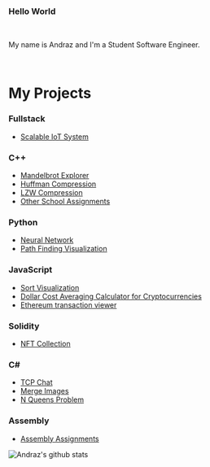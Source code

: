 ### Hello World

<br />

My name is Andraz and I'm a Student Software Engineer.

<br />

# My Projects

### Fullstack
- <a href="https://github.com/andyv09/iot-system">Scalable IoT System</a>

### C++
- <a href="https://github.com/andyv09/MandelbrotExplorer">Mandelbrot Explorer</a>
- <a href="https://github.com/andyv09/smallProjects/tree/main/huffman">Huffman Compression</a>
- <a href="https://github.com/andyv09/smallProjects/tree/main/lzw">LZW Compression</a>
- <a href="https://github.com/andyv09/smallProjects">Other School Assignments</a>

### Python
- <a href="https://github.com/andyv09/NeuralNetwork">Neural Network</a>
- <a href="https://github.com/andyv09/pathFinder">Path Finding Visualization</a>

### JavaScript
- <a href="https://andyv09.github.io/sort-visualization/">Sort Visualization</a>
- <a href="https://github.com/andyv09/dca-calculator">Dollar Cost Averaging Calculator for Cryptocurrencies</a>
- <a href="https://github.com/andyv09/eth-transaction-viewer">Ethereum transaction viewer</a>
### Solidity
 - <a href="https://github.com/andyv09/NFTCollection">NFT Collection</a>
### C#
- <a href="https://github.com/andyv09/TCPChat">TCP Chat</a>
- <a href="https://github.com/andyv09/imageConnector">Merge Images</a>
- <a href="https://github.com/andyv09/nQueens">N Queens Problem</a>
### Assembly
- <a href="https://github.com/andyv09/assemblyProjects">Assembly Assignments</a>


![Andraz's github stats](https://github-readme-stats.vercel.app/api?username=andyv09&show_icons=true&hide_border=true)
